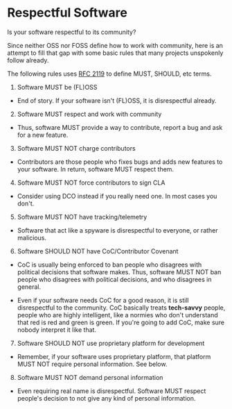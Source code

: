 # Respectful Software

Is your software respectful to its community?

Since neither OSS nor FOSS define how to work with community, here is an
attempt to fill that gap with some basic rules that many projects unspokenly
follow already.

The following rules uses [RFC 2119](https://www.ietf.org/rfc/rfc2119.txt)
to define MUST, SHOULD, etc terms.

1. Software MUST be (FL)OSS
- End of story. If your software isn't (FL)OSS, it is disrespectful already.

2. Software MUST respect and work with community
- Thus, software MUST provide a way to contribute, report a bug and ask for
  a new feature.

3. Software MUST NOT charge contributors
- Contributors are those people who fixes bugs and adds new features to your
  software. In return, software MUST respect them.

4. Software MUST NOT force contributors to sign CLA
- Consider using DCO instead if you really need one. In most cases you don't.

5. Software MUST NOT have tracking/telemetry
- Software that act like a spyware is disrespectful to everyone, or rather
  malicious.

6. Software SHOULD NOT have CoC/Contributor Covenant
- CoC is usually being enforced to ban people who disagrees with political
  decisions that software makes. Thus, software MUST NOT ban people who
  disagrees with political decisions, and who disagrees in general.

- Even if your software needs CoC for a good reason, it is still disrespectful
  to the community. CoC basically treats **tech-savvy** people, people who are
  highly intelligent, like a normies who don't understand that red is red and
  green is green. If you're going to add CoC, make sure nobody interpret it
  like that.

7. Software SHOULD NOT use proprietary platform for development
- Remember, if your software uses proprietary platform, that platform MUST NOT
  require personal information. See below.

8. Software MUST NOT demand personal information
- Even requiring real name is disrespectful. Software MUST respect people's
  decision to not give any kind of personal information.

